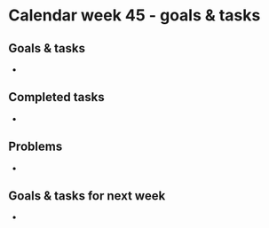 # Calendar week 45 - goals & tasks

## Goals & tasks
- 

## Completed tasks
- 

## Problems
-

## Goals & tasks for next week
- 